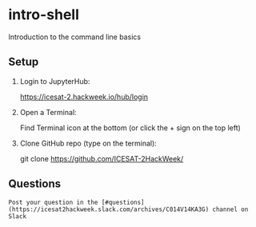 # intro-shell
Introduction to the command line basics

## Setup

1. Login to JupyterHub:

    https://icesat-2.hackweek.io/hub/login

2. Open a Terminal:

    Find Terminal icon at the bottom (or click the + sign on the top left)

3. Clone GitHub repo (type on the terminal):

    git clone https://github.com/ICESAT-2HackWeek/<tutorial-name>

## Questions

    Post your question in the [#questions](https://icesat2hackweek.slack.com/archives/C014V14KA3G) channel on Slack
